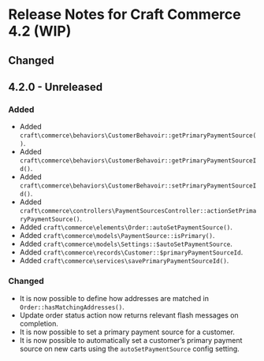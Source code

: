 # Release Notes for Craft Commerce 4.2 (WIP)

## Changed

## 4.2.0 - Unreleased

### Added
- Added `craft\commerce\behaviors\CustomerBehavoir::getPrimaryPaymentSource()`.
- Added `craft\commerce\behaviors\CustomerBehavoir::getPrimaryPaymentSourceId()`.
- Added `craft\commerce\behaviors\CustomerBehavoir::setPrimaryPaymentSourceId()`.
- Added `craft\commerce\controllers\PaymentSourcesController::actionSetPrimaryPaymentSource()`.
- Added `craft\commerce\elements\Order::autoSetPaymentSource()`.
- Added `craft\commerce\models\PaymentSource::isPrimary()`.
- Added `craft\commerce\models\Settings::$autoSetPaymentSource`.
- Added `craft\commerce\records\Customer::$primaryPaymentSourceId`.
- Added `craft\commerce\services\savePrimaryPaymentSourceId()`.

### Changed
- It is now possible to define how addresses are matched in `Order::hasMatchingAddresses()`.
- Update order status action now returns relevant flash messages on completion.
- It is now possible to set a primary payment source for a customer.
- It is now possible to automatically set a customer’s primary payment source on new carts using the `autoSetPaymentSource` config setting.
